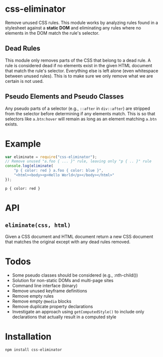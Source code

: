 # css-eliminator

Remove unused CSS rules. This module works by analyzing rules found in a
stylesheet against a **static DOM** and eliminating any rules where no
elements in the DOM match the rule's selector.

## Dead Rules

This module only removes parts of the CSS that belong to a dead rule. A
rule is considered dead if no elements exist in the given HTML document
that match the rule's selector. Everything else is left alone (even
whitespace between unused rules). This is to make sure we only remove
what we are certain is not used.

## Pseudo Elements and Pseudo Classes

Any pseudo parts of a selector (e.g., `::after` in `div::after`) are
stripped from the selector before determining if any elements match.
This is so that selectors like `a.btn:hover` will remain as long as an
element matching `a.btn` exists.

# Example

```js
var eliminate = require("css-eliminator");
// Remove unused "a.foo { ... }" rule, leaving only "p { .. }" rule
console.log(eliminate(
	"p { color: red } a.foo { color: blue }",
	"<html><body><p>Hello World</p></body></html>"
});
```
```
p { color: red }
```

# API

## `eliminate(css, html)`

Given a CSS document and HTML document return a new CSS document that
matches the original except with any dead rules removed.

# Todos

 * Some pseudo classes should be considered (e.g., :nth-child())
 * Solution for non-static DOMs and multi-page sites
 * Command line interface (binary)
 * Remove unused keyframe definitions
 * Remove empty rules
 * Remove empty `@media` blocks
 * Remove duplicate property declarations
 * Investigate an approach using `getComputedStyle()` to include only
   declarations that actually result in a computed style

# Installation 

```
npm install css-eliminator
```
